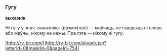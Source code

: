 ### Гугу
**выказнік**

Ні гугу у знач. выказніка: (размоўнае) — маўчаць, не гаварыць ні слова або маўчы, нікому не кажы. Пра гэта — нікому ні гугу.

<a rel="author">[http://rv-blr.com/](http://rv-blr.com/slounik.jsp?letterId=0&maskId=0&pageId=754)</a>

